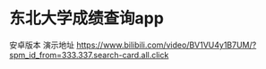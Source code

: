 
# 东北大学成绩查询app
安卓版本
演示地址
https://www.bilibili.com/video/BV1VU4y1B7UM/?spm_id_from=333.337.search-card.all.click